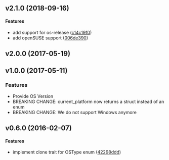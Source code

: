 <a name="v2.1.0"></a>
## v2.1.0 (2018-09-16)


#### Features

*   add support for os-release ([c14c19f0](c14c19f0))
*   add openSUSE support ([006de390](006de390))



<a name="v2.0.0"></a>
## v2.0.0 (2017-05-19)




<a name="v1.0.0"></a>
## v1.0.0 (2017-05-11)

### Features

*   Provide OS Version
*   BREAKING CHANGE: current_platform now returns a struct instead of an enum
*   BREAKING CHANGE: We do not support Windows anymore

<a name="v0.6.0"></a>
## v0.6.0 (2016-02-07)

#### Features

*   implement clone trait for OSType enum ([42298ddd](42298ddd))



